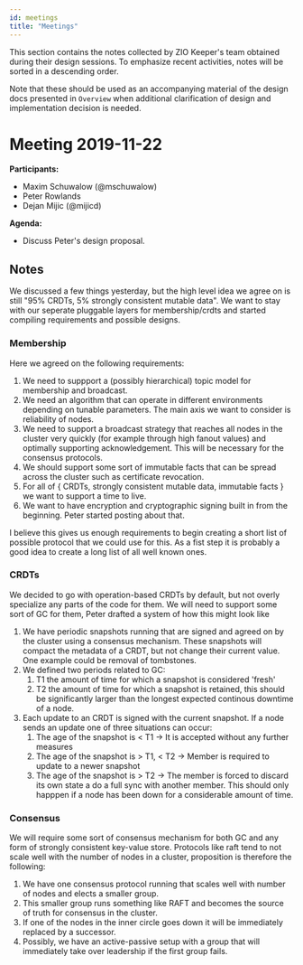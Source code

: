 ```yaml
---
id: meetings
title: "Meetings"
---
```


This section contains the notes collected by ZIO Keeper's team obtained during
their design sessions. To emphasize recent activities, notes will be sorted in
a descending order.

Note that these should be used as an accompanying material of the design docs
presented in `Overview` when additional clarification of design and implementation
decision is needed.

# Meeting 2019-11-22

**Participants:**

- Maxim Schuwalow (@mschuwalow)
- Peter Rowlands
- Dejan Mijic (@mijicd)

**Agenda:**

- Discuss Peter's design proposal.

## Notes

We discussed a few things yesterday, but the high level idea we agree on is still "95% CRDTs, 5% strongly consistent mutable data".
We want to stay with our seperate pluggable layers for membership/crdts and started compiling requirements and possible designs.

### Membership

Here we agreed on the following requirements:
1. We need to suppport a (possibly hierarchical) topic model for membership and broadcast.
2. We need an algorithm that can operate in different environments depending on tunable parameters. The main axis we want to consider
   is reliability of nodes.
3. We need to support a broadcast strategy that reaches all nodes in the cluster very quickly (for example through high fanout values) and optimally
   supporting acknowledgement. This will be necessary for the consensus protocols.
4. We should support some sort of immutable facts that can be spread across the cluster such as certificate revocation.
5. For all of { CRDTs, strongly consistent mutable data, immutable facts } we want to support a time to live.
6. We want to have encryption and cryptographic signing built in from the beginning. Peter started posting about that.

I believe this gives us enough requirements to begin creating a short list of possible protocol that we could use for this.
As a fist step it is probably a good idea to create a long list of all well known ones.

### CRDTs

We decided to go with operation-based CRDTs by default, but not overly specialize any parts of the code for them.
We will need to support some sort of GC for them, Peter drafted a system of how this might look like

1. We have periodic snapshots running that are signed and agreed on by the cluster using a consensus mechanism.
   These snapshots will compact the metadata of a CRDT, but not change their current value. One example could be
   removal of tombstones.
2. We defined two periods related to GC:
    1. T1 the amount of time for which a snapshot is considered 'fresh'
    2. T2 the amount of time for which a snapshot is retained, this should be significantly larger than the longest expected continous
       downtime of a node.
3. Each update to an CRDT is signed with the current snapshot. If a node sends an update one of three situations can occur:
    1. The age of the snapshot is < T1 -> It is accepted without any further measures
    2. The age of the snapshot is > T1, < T2 -> Member is required to update to a newer snapshot
    3. The age of the snapshot is > T2 -> The member is forced to discard its own state a do a full sync with another member.
       This should only happpen if a node has been down for a considerable amount of time.

### Consensus

We will require some sort of consensus mechanism for both GC and any form of strongly consistent key-value store.
Protocols like raft tend to not scale well with the number of nodes in a cluster, proposition is therefore the following:

1. We have one consensus protocol running that scales well with number of nodes and elects a smaller group.
2. This smaller group runs something like RAFT and becomes the source of truth for consensus in the cluster.
3. If one of the nodes in the inner circle goes down it will be immediately replaced by a successor.
4. Possibly, we have an active-passive setup with a group that will immediately take over leadership if the first group fails.
